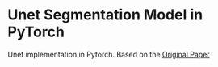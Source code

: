 # Unet Segmentation Model in PyTorch
Unet implementation in Pytorch. Based on the [Original Paper](https://arxiv.org/abs/1505.04597)
